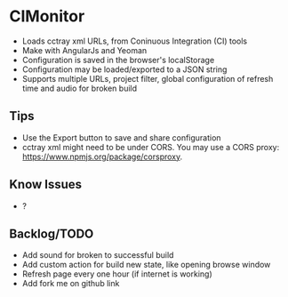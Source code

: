 

# CIMonitor


- Loads cctray xml URLs, from Coninuous Integration (CI) tools
- Make with AngularJs and Yeoman
- Configuration is saved in the browser's localStorage
- Configuration may be loaded/exported to a JSON string
- Supports multiple URLs, project filter, global configuration of refresh time and audio for broken build


## Tips

- Use the Export button to save and share configuration
- cctray xml might need to be under CORS. You may use a CORS proxy: https://www.npmjs.org/package/corsproxy.


## Know Issues

- ?


## Backlog/TODO

- Add sound for broken to successful build
- Add custom action for build new state, like opening browse window
- Refresh page every one hour (if internet is working)
- Add fork me on github link
